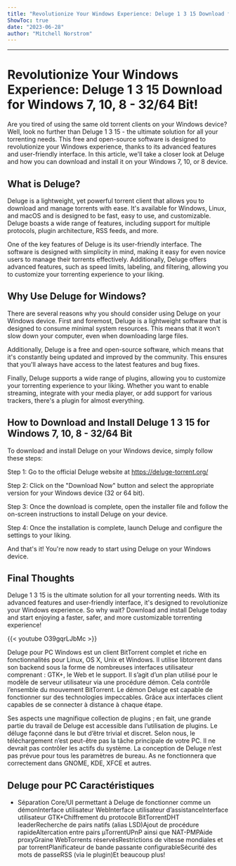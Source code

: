 ```yaml
---
title: "Revolutionize Your Windows Experience: Deluge 1 3 15 Download for Windows 7, 10, 8 - 32/64 Bit!"
ShowToc: true 
date: "2023-06-28"
author: "Mitchell Norstrom"
---
```

*****
# Revolutionize Your Windows Experience: Deluge 1 3 15 Download for Windows 7, 10, 8 - 32/64 Bit!

Are you tired of using the same old torrent clients on your Windows device? Well, look no further than Deluge 1 3 15 - the ultimate solution for all your torrenting needs. This free and open-source software is designed to revolutionize your Windows experience, thanks to its advanced features and user-friendly interface. In this article, we'll take a closer look at Deluge and how you can download and install it on your Windows 7, 10, or 8 device.

## What is Deluge?

Deluge is a lightweight, yet powerful torrent client that allows you to download and manage torrents with ease. It's available for Windows, Linux, and macOS and is designed to be fast, easy to use, and customizable. Deluge boasts a wide range of features, including support for multiple protocols, plugin architecture, RSS feeds, and more.

One of the key features of Deluge is its user-friendly interface. The software is designed with simplicity in mind, making it easy for even novice users to manage their torrents effectively. Additionally, Deluge offers advanced features, such as speed limits, labeling, and filtering, allowing you to customize your torrenting experience to your liking.

## Why Use Deluge for Windows?

There are several reasons why you should consider using Deluge on your Windows device. First and foremost, Deluge is a lightweight software that is designed to consume minimal system resources. This means that it won't slow down your computer, even when downloading large files.

Additionally, Deluge is a free and open-source software, which means that it's constantly being updated and improved by the community. This ensures that you'll always have access to the latest features and bug fixes.

Finally, Deluge supports a wide range of plugins, allowing you to customize your torrenting experience to your liking. Whether you want to enable streaming, integrate with your media player, or add support for various trackers, there's a plugin for almost everything.

## How to Download and Install Deluge 1 3 15 for Windows 7, 10, 8 - 32/64 Bit

To download and install Deluge on your Windows device, simply follow these steps:

Step 1: Go to the official Deluge website at https://deluge-torrent.org/

Step 2: Click on the "Download Now" button and select the appropriate version for your Windows device (32 or 64 bit).

Step 3: Once the download is complete, open the installer file and follow the on-screen instructions to install Deluge on your device.

Step 4: Once the installation is complete, launch Deluge and configure the settings to your liking.

And that's it! You're now ready to start using Deluge on your Windows device.

## Final Thoughts

Deluge 1 3 15 is the ultimate solution for all your torrenting needs. With its advanced features and user-friendly interface, it's designed to revolutionize your Windows experience. So why wait? Download and install Deluge today and start enjoying a faster, safer, and more customizable torrenting experience!

{{< youtube O39gqrLJbMc >}} 



Deluge pour PC Windows est un client BitTorrent complet et riche en fonctionnalités pour Linux, OS X, Unix et Windows. Il utilise libtorrent dans son backend sous la forme de nombreuses interfaces utilisateur comprenant : GTK+, le Web et le support. Il s’agit d’un plan utilisé pour le modèle de serveur utilisateur via une procédure démon. Cela contrôle l’ensemble du mouvement BitTorrent. Le démon Deluge est capable de fonctionner sur des technologies impeccables. Grâce aux interfaces client capables de se connecter à distance à chaque étape.
 
Ses aspects une magnifique collection de plugins ; en fait, une grande partie du travail de Deluge est accessible dans l’utilisation de plugins. Le déluge façonné dans le but d’être trivial et discret. Selon nous, le téléchargement n’est peut-être pas la tâche principale de votre PC. Il ne devrait pas contrôler les actifs du système. La conception de Deluge n’est pas prévue pour tous les paramètres de bureau. As ne fonctionnera que correctement dans GNOME, KDE, XFCE et autres.
 
## Deluge pour PC Caractéristiques
 
- Séparation Core/UI permettant à Deluge de fonctionner comme un démonInterface utilisateur WebInterface utilisateur d’assistanceInterface utilisateur GTK+Chiffrement du protocole BitTorrentDHT leaderRecherche de pairs natifs (alias LSD)Ajout de procédure rapideAltercation entre pairs µTorrentUPnP ainsi que NAT-PMPAide proxyGraine WebTorrents réservésRestrictions de vitesse mondiales et par torrentPlanificateur de bande passante configurableSécurité des mots de passeRSS (via le plugin)Et beaucoup plus!




